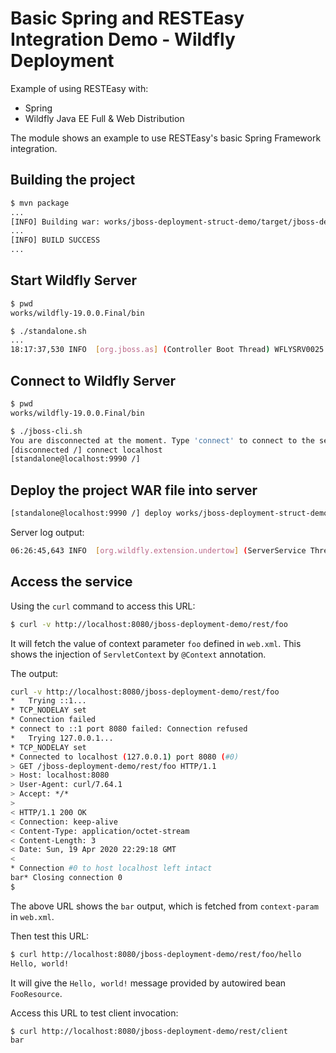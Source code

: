 # Basic Spring and RESTEasy Integration Demo - Wildfly Deployment 

Example of using RESTEasy with:

- Spring
- Wildfly Java EE Full & Web Distribution

The module shows an example to use RESTEasy's basic Spring Framework integration.

## Building the project

```bash
$ mvn package
...
[INFO] Building war: works/jboss-deployment-struct-demo/target/jboss-deployment-demo.war
...
[INFO] BUILD SUCCESS
...
```

## Start Wildfly Server

```bash
$ pwd
works/wildfly-19.0.0.Final/bin
```

```bash
$ ./standalone.sh
...
18:17:37,530 INFO  [org.jboss.as] (Controller Boot Thread) WFLYSRV0025: WildFly Full 19.0.0.Final (WildFly Core 11.0.0.Final) started in 5462ms - Started 641 of 868 services (379 services are lazy, passive or on-demand)
```

## Connect to Wildfly Server

```bash
$ pwd
works/wildfly-19.0.0.Final/bin
```

```bash
$ ./jboss-cli.sh
You are disconnected at the moment. Type 'connect' to connect to the server or 'help' for the list of supported commands.
[disconnected /] connect localhost
[standalone@localhost:9990 /]
```

## Deploy the project WAR file into server

```bash
[standalone@localhost:9990 /] deploy works/jboss-deployment-struct-demo/target/jboss-deployment-demo.war --force
```

Server log output:

```bash
06:26:45,643 INFO  [org.wildfly.extension.undertow] (ServerService Thread Pool -- 117) WFLYUT0021: Registered web context: '/jboss-deployment-demo' for server 'default-server'
```

## Access the service

Using the `curl` command to access this URL:

```bash
$ curl -v http://localhost:8080/jboss-deployment-demo/rest/foo
```

It will fetch the value of context parameter `foo` defined in `web.xml`. This shows the injection of `ServletContext` by `@Context` annotation.

The output:

```bash
curl -v http://localhost:8080/jboss-deployment-demo/rest/foo
*   Trying ::1...
* TCP_NODELAY set
* Connection failed
* connect to ::1 port 8080 failed: Connection refused
*   Trying 127.0.0.1...
* TCP_NODELAY set
* Connected to localhost (127.0.0.1) port 8080 (#0)
> GET /jboss-deployment-demo/rest/foo HTTP/1.1
> Host: localhost:8080
> User-Agent: curl/7.64.1
> Accept: */*
> 
< HTTP/1.1 200 OK
< Connection: keep-alive
< Content-Type: application/octet-stream
< Content-Length: 3
< Date: Sun, 19 Apr 2020 22:29:18 GMT
< 
* Connection #0 to host localhost left intact
bar* Closing connection 0
$ 
```

The above URL shows the `bar` output, which is fetched from `context-param` in `web.xml`.

Then test this URL:

```bash
$ curl http://localhost:8080/jboss-deployment-demo/rest/foo/hello
Hello, world!
```

It will give the `Hello, world!` message provided by autowired bean `FooResource`.

Access this URL to test client invocation:

```bash
$ curl http://localhost:8080/jboss-deployment-demo/rest/client   
bar                        
```
